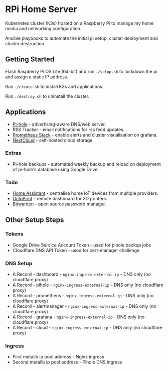 # RPi Home Server
Kubernetes cluster (K3s) hosted on a Raspberry Pi to manage my home media and networking configuration.

Ansible playbooks to automate the initial pi setup, cluster deployment and cluster destruction.

## Getting Started

Flash Raspberry Pi OS Lite (64-bit) and run `./setup.sh` to lockdown the pi and assign a static IP address.

Run `./create.sh` to install K3s and applications.

Run `./destroy.sh` to uninstall the cluster.

## Applications

- [Pi-hole](https://pi-hole.net) - advertising-aware DNS/web server.
- RSS Tracker - email notifications for rss feed updates.
- [Prometheus Stack](https://prometheus.io) - enable alerts and cluster visualisation on grafana.
- [NextCloud](https://nextcloud.com) - self-hosted cloud storage.

### Extras

- Pi-hole backups - automated weekly backup and reload on deployment of pi-hole's database using Google Drive.

### Todo

- [Home Assistant](https://www.home-assistant.io/) - centralise home IoT devices from multiple providers.
- [OctoPrint](https://octoprint.org) - remote dashboard for 3D printers.
- [Bitwarden](https://bitwarden.com) - open source password manager.

## Other Setup Steps

### Tokens

- Google Drive Service Account Token - used for pihole backup jobs
- Cloudflare DNS API Token - used for cert-manager challenge

### DNS Setup

- A Record - dashboard - `nginx-ingress-external-ip` - DNS only (no cloudflare proxy)
- A Record - pihole - `nginx-ingress-external-ip` - DNS only (no cloudflare proxy)
- A Record - prometheus - `nginx-ingress-external-ip` - DNS only (no cloudflare proxy)
- A Record - alertmanager - `nginx-ingress-external-ip` - DNS only (no cloudflare proxy)
- A Record - grafana - `nginx-ingress-external-ip` - DNS only (no cloudflare proxy)
- A Record - cloud - `nginx-ingress-external-ip` - DNS only (no cloudflare proxy)

### Ingress

- First metallb ip pool address - Nginx ingress
- Second metallb ip pool address - Pihole DNS ingress
